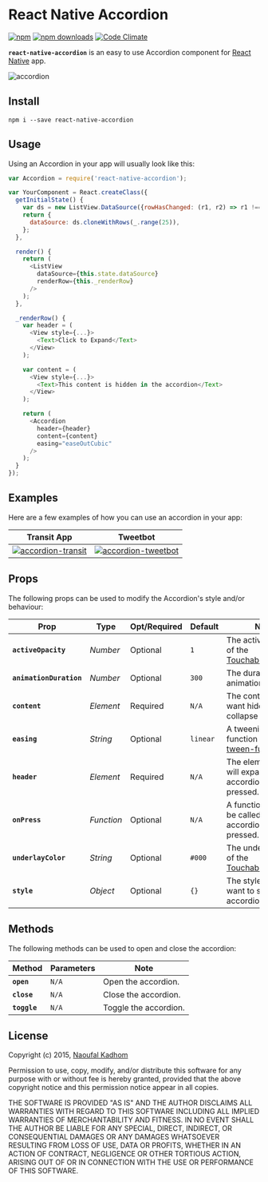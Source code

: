 # React Native Accordion
[![npm](https://img.shields.io/npm/v/react-native-accordion.svg?style=flat-square)](https://www.npmjs.com/package/react-native-accordion)
[![npm downloads](https://img.shields.io/npm/dm/react-native-accordion.svg?style=flat-square)](https://www.npmjs.com/package/react-native-accordion)
[![Code Climate](https://img.shields.io/codeclimate/github/naoufal/react-native-accordion.svg?style=flat-square)](https://codeclimate.com/github/naoufal/react-native-accordion)

__`react-native-accordion`__ is an easy to use Accordion component for [React Native](https://facebook.github.io/react-native/) app.

![accordion](https://cloud.githubusercontent.com/assets/1627824/7762243/801c1e46-ffff-11e4-9a36-2183704b6ec6.gif)

## Install
```shell
npm i --save react-native-accordion
```

## Usage
Using an Accordion in your app will usually look like this:
```js
var Accordion = require('react-native-accordion');

var YourComponent = React.createClass({
  getInitialState() {
    var ds = new ListView.DataSource({rowHasChanged: (r1, r2) => r1 !== r2});
    return {
      dataSource: ds.cloneWithRows(_.range(25)),
    };
  },

  render() {
    return (
      <ListView
        dataSource={this.state.dataSource}
        renderRow={this._renderRow}
      />
    );
  },

  _renderRow() {
    var header = (
      <View style={...}>
        <Text>Click to Expand</Text>
      </View>
    );

    var content = (
      <View style={...}>
        <Text>This content is hidden in the accordion</Text>
      </View>
    );

    return (
      <Accordion
        header={header}
        content={content}
        easing="easeOutCubic"
      />
    );
  }
});
```

## Examples
Here are a few examples of how you can use an accordion in your app:

|Transit App|Tweetbot|
|---|---|
|[![accordion-transit](https://cloud.githubusercontent.com/assets/1627824/7757509/ffee4358-ffd0-11e4-9fc5-13c8d6f09ad0.gif)](https://itunes.apple.com/ca/app/transit-app-real-time-bus/id498151501)|[![accordion-tweetbot](https://cloud.githubusercontent.com/assets/1627824/7757570/6b391106-ffd1-11e4-9191-e501e81ca506.gif)](https://itunes.apple.com/ca/app/tweetbot-3-for-twitter.-elegant/id722294701)|

## Props
The following props can be used to modify the Accordion's style and/or behaviour:

| Prop | Type | Opt/Required | Default | Note |
|---|---|---|---|---|
|__`activeOpacity`__|_Number_|Optional|`1`|The active opacity of the [TouchableHighlight](https://facebook.github.io/react-native/docs/touchablehighlight.html).
|__`animationDuration`__|_Number_|Optional|`300`|The duration of the animation.
|__`content`__|_Element_|Required|`N/A`|The content you want hidden in the collapse accordion.
|__`easing`__|_String_|Optional|`linear`| A tweening function from [tween-functions](https://github.com/chenglou/tween-functions).
|__`header`__|_Element_|Required|`N/A`|The element that will expand the accordion when pressed.
|__`onPress`__|_Function_|Optional|`N/A`|A function that will be called when the accordion is pressed.
|__`underlayColor`__|_String_|Optional|`#000`|The underlay color of the [TouchableHighlight](https://facebook.github.io/react-native/docs/touchablehighlight.html).
|__`style`__|_Object_|Optional|`{}`|The styles you want to set on the accordion element.

## Methods
The following methods can be used to open and close the accordion:

| Method | Parameters | Note |
|---|---|---|
|__`open`__|`N/A`|Open the accordion.
|__`close`__|`N/A`|Close the accordion.
|__`toggle`__|`N/A`|Toggle the accordion.

## License
Copyright (c) 2015, [Naoufal Kadhom](http://naoufal.com)

Permission to use, copy, modify, and/or distribute this software for any purpose with or without fee is hereby granted, provided that the above copyright notice and this permission notice appear in all copies.

THE SOFTWARE IS PROVIDED "AS IS" AND THE AUTHOR DISCLAIMS ALL WARRANTIES WITH REGARD TO THIS SOFTWARE INCLUDING ALL IMPLIED WARRANTIES OF MERCHANTABILITY AND FITNESS. IN NO EVENT SHALL THE AUTHOR BE LIABLE FOR ANY SPECIAL, DIRECT, INDIRECT, OR CONSEQUENTIAL DAMAGES OR ANY DAMAGES WHATSOEVER RESULTING FROM LOSS OF USE, DATA OR PROFITS, WHETHER IN AN ACTION OF CONTRACT, NEGLIGENCE OR OTHER TORTIOUS ACTION, ARISING OUT OF OR IN CONNECTION WITH THE USE OR PERFORMANCE OF THIS SOFTWARE.
